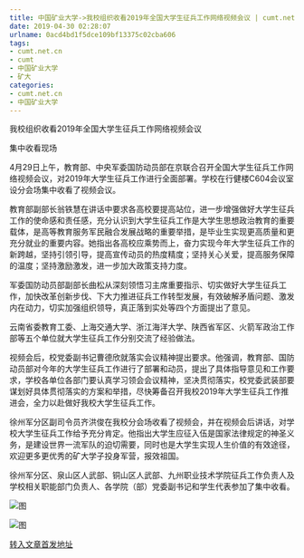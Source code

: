 ```yaml
---
title: 中国矿业大学->我校组织收看2019年全国大学生征兵工作网络视频会议 | cumt.net.cn
date: 2019-04-30 02:28:07
urlname: 0acd4bd1f5dce109bf13375c02cba606
tags: 
- cumt.net.cn
- cumt
- 中国矿业大学
- 矿大
categories:
- cumt.net.cn
- 中国矿业大学
---
```


我校组织收看2019年全国大学生征兵工作网络视频会议

集中收看现场

4月29日上午，教育部、中央军委国防动员部在京联合召开全国大学生征兵工作网络视频会议，对2019年大学生征兵工作进行全面部署。学校在行健楼C604会议室设分会场集中收看了视频会议。

教育部副部长翁铁慧在讲话中要求各高校要提高站位，进一步增强做好大学生征兵工作的使命感和责任感，充分认识到大学生征兵工作是大学生思想政治教育的重要载体，是高等教育服务军民融合发展战略的重要举措，是毕业生实现更高质量和更充分就业的重要内容。她指出各高校应乘势而上，奋力实现今年大学生征兵工作的新跨越，坚持引领引导，提高宣传动员的热度精度；坚持关心关爱，提高服务保障的温度；坚持激励激发，进一步加大政策支持力度。

军委国防动员部副部长曲松从深刻领悟习主席重要指示、切实做好大学生征兵工作，加快改革创新步伐、下大力推进征兵工作转型发展，有效破解矛盾问题、激发内在动力，切实加强组织领导，真正落到实处等四个方面提出了意见。

云南省委教育工委、上海交通大学、浙江海洋大学、陕西省军区、火箭军政治工作部等五个单位就大学生征兵工作分别交流了经验做法。

视频会后，校党委副书记曹德欣就落实会议精神提出要求。他强调，教育部、国防动员部对今年的大学生征兵工作进行了部署和动员，提出了具体指导意见和工作要求，学校各单位各部门要认真学习领会会议精神，坚决贯彻落实，校党委武装部要谋划好具体贯彻落实的方案和举措，尽快筹备召开我校2019年大学生征兵工作推进会，全力以赴做好我校大学生征兵工作。

徐州军分区副司令员齐洪俊在我校分会场收看了视频会，并在视频会后讲话，对学校大学生征兵工作给予充分肯定。他指出大学生应征入伍是国家法律规定的神圣义务，是建设世界一流军队的迫切需要，同时也是大学生实现人生价值的有效途径，欢迎更多更优秀的矿大学子投身军营，报效祖国。

徐州军分区、泉山区人武部、铜山区人武部、九州职业技术学院征兵工作负责人及学校相关职能部门负责人、各学院（部）党委副书记和学生代表参加了集中收看。

![图](http://xwzx.cumt.edu.cn/_upload/article/images/40/cd/05352b704cbc9bc540e6d880b6e3/c804b011-67b4-40c5-a135-0a534059ec0c.jpg)

![图](http://xwzx.cumt.edu.cn/_upload/article/images/40/cd/05352b704cbc9bc540e6d880b6e3/911bcfc0-2764-44a3-a4cd-974683d2b8fb.jpg)

[转入文章首发地址](http://xwzx.cumt.edu.cn/f9/20/c513a522528/page.htm)
